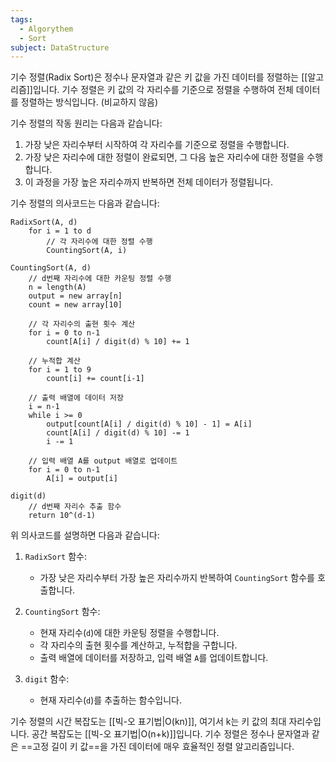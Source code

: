 ```yaml
---
tags:
  - Algorythem
  - Sort
subject: DataStructure
---
```

기수 정렬(Radix Sort)은 정수나 문자열과 같은 키 값을 가진 데이터를 정렬하는 [[알고리즘]]입니다. 기수 정렬은 키 값의 각 자리수를 기준으로 정렬을 수행하여 전체 데이터를 정렬하는 방식입니다. (비교하지 않음)

기수 정렬의 작동 원리는 다음과 같습니다:

1. 가장 낮은 자리수부터 시작하여 각 자리수를 기준으로 정렬을 수행합니다.
2. 가장 낮은 자리수에 대한 정렬이 완료되면, 그 다음 높은 자리수에 대한 정렬을 수행합니다.
3. 이 과정을 가장 높은 자리수까지 반복하면 전체 데이터가 정렬됩니다.

기수 정렬의 의사코드는 다음과 같습니다:

```
RadixSort(A, d)
    for i = 1 to d
        // 각 자리수에 대한 정렬 수행
        CountingSort(A, i)

CountingSort(A, d)
    // d번째 자리수에 대한 카운팅 정렬 수행
    n = length(A)
    output = new array[n]
    count = new array[10]

    // 각 자리수의 출현 횟수 계산
    for i = 0 to n-1
        count[A[i] / digit(d) % 10] += 1

    // 누적합 계산
    for i = 1 to 9
        count[i] += count[i-1]

    // 출력 배열에 데이터 저장
    i = n-1
    while i >= 0
        output[count[A[i] / digit(d) % 10] - 1] = A[i]
        count[A[i] / digit(d) % 10] -= 1
        i -= 1

    // 입력 배열 A를 output 배열로 업데이트
    for i = 0 to n-1
        A[i] = output[i]

digit(d)
    // d번째 자리수 추출 함수
    return 10^(d-1)
```

위 의사코드를 설명하면 다음과 같습니다:

1. `RadixSort` 함수:
   - 가장 낮은 자리수부터 가장 높은 자리수까지 반복하여 `CountingSort` 함수를 호출합니다.

2. `CountingSort` 함수:
   - 현재 자리수(`d`)에 대한 카운팅 정렬을 수행합니다.
   - 각 자리수의 출현 횟수를 계산하고, 누적합을 구합니다.
   - 출력 배열에 데이터를 저장하고, 입력 배열 `A`를 업데이트합니다.

3. `digit` 함수:
   - 현재 자리수(`d`)를 추출하는 함수입니다.

기수 정렬의 시간 복잡도는 [[빅-오 표기법|O(kn)]], 여기서 k는 키 값의 최대 자리수입니다. 공간 복잡도는 [[빅-오 표기법|O(n+k)]]입니다. 기수 정렬은 정수나 문자열과 같은 ==고정 길이 키 값==을 가진 데이터에 매우 효율적인 정렬 알고리즘입니다. 